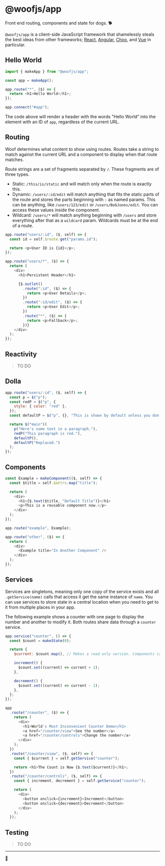 # @woofjs/app

Front end routing, components and state for dogs. 🐕

`@woofjs/app` is a client-side JavaScript framework that shamelessly steals the best ideas from other frameworks; [React](https://reactjs.org/docs/introducing-jsx.html), [Angular](https://angular.io/guide/architecture-services), [Choo](https://github.com/choojs/choo#routing), and [Vue](https://vuejs.org/v2/guide/class-and-style.html) in particular.

## Hello World

```js
import { makeApp } from "@woofjs/app";

const app = makeApp();

app.route("*", ($) => {
  return <h1>Hello World</h1>;
});

app.connect("#app");
```

The code above will render a header with the words "Hello World" into the element with an ID of `app`, regardless of the current URL.

## Routing

Woof determines what content to show using routes. Routes take a string to match against the current URL and a component to display when that route matches.

Route strings are a set of fragments separated by `/`. These fragments are of three types.

- Static: `/this/is/static` and will match only when the route is exactly this.
- Dynamic: `/users/:id/edit` will match anything that fits the static parts of the route and stores the parts beginning with `:` as named params. This can be anything, like `/users/123/edit` or `/users/BobJones/edit`. You can access these values inside the component.
- Wildcard: `/users/*` will match anything beginning with `/users` and store everything after that as a `wildcard` param. Wildcards must be at the end of a route.

```js
app.route("users/:id", ($, self) => {
  const id = self.$route.get("params.id");

  return <p>User ID is {id}</p>;
});
```

```js
app.route("users/*", ($) => {
  return (
    <div>
      <h1>Persistent Header</h1>

      {$.outlet()
        .route(":id", ($) => {
          return <p>User Details</p>;
        })
        .route(":id/edit", ($) => {
          return <p>User Edit</p>;
        })
        .route("*", ($) => {
          return <p>Fallback</p>;
        })}
    </div>
  );
});
```

## Reactivity

> TO DO

## Dolla

```js
app.route("users/:id", ($, self) => {
  const p = $("p");
  const redP = $("p", {
    style: { color: "red" },
  });
  const defaultP = $("p", {}, "This is shown by default unless you don't pass other children.");

  return $("main")(
    p("Here's some text in a paragraph."),
    redP("This paragraph is red."),
    defaultP(),
    defaultP("Replaced.")
  );
});
```

## Components

```js
const Example = makeComponent(($, self) => {
  const $title = self.$attrs.map("title");

  return (
    <div>
      <h1>{$.text($title, "Default Title")}</h1>
      <p>This is a reusable component now.</p>
    </div>
  );
});

app.route("example", Example);

app.route("other", ($) => {
  return (
    <div>
      <Example title="In Another Component" />
    </div>
  );
});
```

## Services

Services are singletons, meaning only one copy of the service exists and all `.getService(name)` calls that access it get the same instance of `name`. You can use services to store state in a central location when you need to get to it from multiple places in your app.

The following example shows a counter with one page to display the number and another to modify it. Both routes share data through a `counter` service.

```js
app.service("counter", () => {
  const $count = makeState(0);

  return {
    $current: $count.map(), // Makes a read only version. Components can only change this through the methods.

    increment() {
      $count.set((current) => current + 1);
    },

    decrement() {
      $count.set((current) => current - 1);
    },
  };
});

app
  .route("/counter", ($) => {
    return (
      <div>
        <h1>World's Most Inconvenient Counter Demo</h1>
        <a href="/counter/view">See the number</a>
        <a href="/counter/controls">Change the number</a>
      </div>
    );
  })
  .route("/counter/view", ($, self) => {
    const { $current } = self.getService("counter");

    return <h1>The Count is Now {$.text($current)}</h1>;
  })
  .route("/counter/controls", ($, self) => {
    const { increment, decrement } = self.getService("counter");

    return (
      <div>
        <button onclick={increment}>Increment</button>
        <button onclick={decrement}>Decrement</button>
      </div>
    );
  });
```

## Testing

> TO DO

---

🦆
